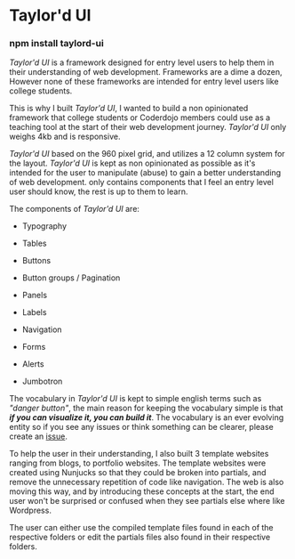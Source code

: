 # Taylor'd UI

### npm install taylord-ui

_Taylor'd UI_ is a framework designed for entry level users to help them in their understanding of web development. Frameworks are a dime a dozen, However none of these frameworks are intended for entry level users like college students.

This is why I built _Taylor'd UI_, I wanted to build a non opinionated framework that college students or Coderdojo members could use as a teaching tool at the start of their web development journey. _Taylor'd UI_ only weighs 4kb and is responsive.

_Taylor'd UI_ based on the 960 pixel grid, and utilizes a 12 column system for the layout. _Taylor'd UI_ is kept as non opinionated as possible as it's intended for the user to manipulate (abuse) to gain a better understanding of web development. only contains components that I feel an entry level user should know, the rest is up to them to learn.

The components of _Taylor'd UI_ are:
- Typography

- Tables

- Buttons

- Button groups / Pagination

- Panels

- Labels

- Navigation

- Forms

- Alerts

- Jumbotron

The vocabulary in _Taylor'd UI_ is kept to simple english terms such as _"danger button"_, the main reason for keeping the vocabulary simple is that
_**if you can visualize it, you can build it**_. The vocabulary is an ever evolving entity so if you see any issues or think something can be clearer, please create an [issue](https://github.com/MikeZTaylor/Taylord-UI/issues).

To help the user in their understanding, I also built 3 template websites ranging from blogs, to portfolio websites. The template websites were created using Nunjucks so that they could be broken into partials, and remove the unnecessary repetition of code like navigation. The web is also moving this way, and by introducing these concepts at the start, the end user won't be surprised or confused when they see partials else where like Wordpress.

The user can either use the compiled template files found in each of the respective folders or edit the partials files also found in their respective folders.
